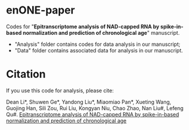 # enONE-paper

Codes for "**Epitranscriptome analysis of NAD-capped RNA by spike-in-based normalization and prediction of chronological age**" manuscript.

- "Analysis" folder contains codes for data analysis in our manuscript; 
- "Data" folder contains associated data for analysis in our manuscript.

# Citation

If you use this code for analysis, please cite:

Dean Li*, Shuwen Ge*, Yandong Liu*, Miaomiao Pan*, Xueting Wang, Guojing Han, Sili Zou, Rui Liu, Kongyan Niu, Chao Zhao, Nan Liu#, Lefeng Qu#. [Epitranscriptome analysis of NAD-capped RNA by spike-in-based normalization and prediction of chronological age](https://doi.org/10.1016/j.isci.2023.108558)
